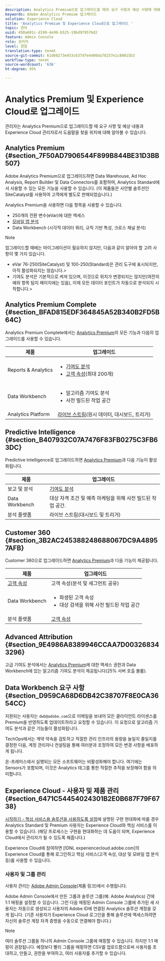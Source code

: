 ```yaml
---
description: Analytics Premium으로 업그레이드할 때의 요구 사항과 예상 사항에 대해 알아봅니다.
keywords: Adobe Analytics Premium 업그레이드
solution: Experience Cloud
title: 'Analytics Premium 및 Experience Cloud으로 업그레이드 '
topic: 관리
uuid: 450a601c-d199-4e90-b525-19bd9f9576d2
feature: Admin Console
role: 관리자
level: 경험
translation-type: tm+mt
source-git-commit: 61d60273e933c637dfe4400da78257e1c80015b3
workflow-type: tm+mt
source-wordcount: '636'
ht-degree: 95%

---
```



# Analytics Premium 및 Experience Cloud로 업그레이드

관리자는 Analytics Premium으로 업그레이드할 때 요구 사항 및 예상 내용과 Experience Cloud 관리자로서 도움말을 찾을 위치에 대해 알아볼 수 있습니다.

## Analytics Premium {#section_7F50AD7906544F899B844BE31D3BB507}

Adobe Analytics Premium으로 업그레이드하면 Data Warehouse, Ad Hoc Analysis, Report Builder 및 Data Connectors를 포함하여, Analytics Standard에서 사용할 수 있는 모든 기능을 사용할 수 있습니다. (이 제품들은 사안별 솔루션인 SiteCatalyst를 사용하여 고객에게 별도로 판매되었습니다.)

Analytics Premium을 사용하면 다음 항목을 사용할 수 있습니다.

* 250개의 전환 변수(eVar)에 대한 액세스
* [모바일 앱 분석](https://docs.adobe.com/content/help/ko-KR/mobile-services/using/home.html)
* Data Workbench (시각적 데이터 쿼리, 규칙 기반 특성, 크로스 채널 분석)

>[!NOTE]
>
>업그레이드할 때에는 마이그레이션이 필요하지 않지만, 다음과 같이 알아야 할 고려 사항이 몇 가지 있습니다.
>
>* eVar 76-250(SiteCatalyst) 및 100-250(Standard)은 관리 도구에 표시되지만, 아직 활성화되지는 않습니다.>
>* 기여도 분석은 기본적으로 켜져 있으며, 이것으로 위치가 변경되지는 않지만(여전히 예외 항목 탐지 페이지에는 있음), 이제 모든 데이터 포인트가 자동으로 분석되지 시작합니다.>


## Analytics Premium Complete {#section_BFAD815EDF364845A52B340B2FD5B64C}

Analytics Premium Complete에서는 [Analytics Premium](../admin-getting-started/upgrade-to-analytics-premium.md#section_7F50AD7906544F899B844BE31D3BB507)의 모든 기능과 다음의 업그레이드를 사용할 수 있습니다.

| 제품 | 업그레이드 |
|--- |--- |
| Reports &amp; Analytics | <ul><li>[기여도 분석](https://docs.adobe.com/content/help/ko-KR/analytics/analyze/analysis-workspace/virtual-analyst/contribution-analysis/ca-tokens.html)</li><li>[고객 속성](../attributes/attributes.md#concept_ACFEE7C8B8E94875BA0825CDF4913AF1)(최대 200개)</li></ul> |
| Data Workbench | <ul><li>알고리즘 기여도 분석</li><li>사전 빌드된 작업 공간</li></ul> |
| Analytics Platform | [라이브 스트림](https://helpx.adobe.com/kr/analytics/kb/getting-started-with-livestream-api.html)(원시 데이터, 대시보드, 트리거) |

## Predictive Intelligence {#section_B407932C07A7476F83FB0275C3FB63DC}

Predictive Intelligence로 업그레이드하면 [Analytics Premium](../admin-getting-started/upgrade-to-analytics-premium.md#section_7F50AD7906544F899B844BE31D3BB507)과 다음 기능이 활성화됩니다.

| 제품 | 업그레이드 |
|---|---|
| 보고 및 분석 | [기여도 분석](https://docs.adobe.com/content/help/en/analytics/analyze/analysis-workspace/virtual-analyst/contribution-analysis/ca-tokens.html) |
| Data Workbench | 대상 자격 조건 및 예측 마케팅을 위해 사전 빌드된 작업 공간. |
| 분석 플랫폼 | 라이브 스트림(대시보드 및 트리거) |

## Customer 360 {#section_3B2AC245388248688067DC9A48957AFB}

Customer 360으로 업그레이드하면 [Analytics Premium](../admin-getting-started/upgrade-to-analytics-premium.md#section_7F50AD7906544F899B844BE31D3BB507)과 다음 기능이 제공됩니다.

| 제품 | 업그레이드 |
|--- |--- |
| [고객 속성](../attributes/attributes.md) | 고객 속성(분석 및 세그먼트 공유) |
| Data Workbench | <ul><li>파생된 고객 속성</li><li>대상 검색을 위해 사전 빌드된 작업 공간</li></ul> |
| 분석 플랫폼 | [고객 속성](../attributes/attributes.md) |

## Advanced Attribution {#section_9E4986A8389946CCAA7D003268343296}

고급 기여도 분석에서는 [Analytics Premium](../admin-getting-started/upgrade-to-analytics-premium.md#section_7F50AD7906544F899B844BE31D3BB507)에 대한 액세스 권한과 Data Workbench에 있는 알고리즘 기여도 분석이 제공됩니다(25% 서버 호출 볼륨).

## Data Workbench 요구 사항 {#section_D959CA68D6DB42C38707F8E0CA3654CC}

지원되는 사용자는 `dwb@adobe.com`으로 이메일을 보내어 모든 클라이언트 라이센스를 Premium을 반영하도록 업데이트하라고 요청할 수 있습니다. 이 요청으로 알고리즘 기여도 분석과 같은 기능들이 활성화됩니다.

TechOps에서는 계약 약속을 검토하고 적절한 관리 인프라의 용량을 늘일지 줄일지를 결정한 다음, 계정 관리자나 컨설팅을 통해 여러분과 조정하여 모든 변경 사항을 배포하게 됩니다.

온-프레미스에서 실행되는 모든 소프트웨어는 비활성화해야 합니다. 여기에는 Sensors가 포함되며, 이것은 Analytics 태그를 통한 적절한 추적을 보장해야 함을 의미합니다.

## Experience Cloud - 사용자 및 제품 관리 {#section_6471C54454024301B2E0B687F79F6738}

[시작하기 - 핵심 서비스용 솔루션을 사용하도록 설정](../core-services/core-services.md#concept_07ED1D5C64234E77976E6D572E78FB9C)에 설명된 구현 현대화에 따를 경우 Analytics Standard 및 Premium 사용자는 Experience Cloud와 핵심 서비스를 이용할 수 있습니다. (해당 프로세스는 구현을 현대화하는 데 도움이 되며, Experience Cloud에서 관리자가 될 수 있도록 해줍니다.)

Experience Cloud에 참여하면 [!DNL experiencecloud.adobe.com]의 Experience Cloud를 통해 로그인하고 핵심 서비스(고객 속성, 대상 및 모바일 앱 분석 등)를 사용할 수 있습니다.

### 사용자 및 그룹 관리

사용자 관리는 [Adobe Admin Console](https://helpx.adobe.com/kr/enterprise/help/aedash.html)(제품 링크)에서 수행됩니다.

Adobe Admin Console에서 만든 그룹과 솔루션 그룹(예: Adobe Analytics) 간에 1:1 매핑을 설정할 수 있습니다. 그런 다음 매핑된 Admin Console 그룹에 추가된 새 사용자는 자동으로 생성되고 사용자의 Adobe ID에 연결된 Analytics 솔루션 계정을 갖게 됩니다. (기존 사용자가 Experience Cloud 로그인을 통해 솔루션에 액세스하려면 자신의 솔루션 계정 자격 증명을 수동으로 연결해야 합니다.)

>[!NOTE]
>
>여러 솔루션 그룹을 하나의 Admin Console 그룹에 매핑할 수 있습니다. 하지만 1:1 매핑이 권장됩니다. 예정보다 빨리 그룹을 매핑하면 CSV를 업로드함으로써 사용자를 초대하고, 만들고, 권한을 부여하고, 여러 사용자를 추가할 수 있습니다.
